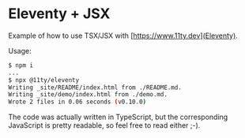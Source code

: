 # Eleventy + JSX

Example of how to use TSX/JSX with [https://www.11ty.dev](Eleventy).

Usage:

```sh
$ npm i
...
$ npx @11ty/eleventy
Writing _site/README/index.html from ./README.md.
Writing _site/demo/index.html from ./demo.md.
Wrote 2 files in 0.06 seconds (v0.10.0)
```

The code was actually written in TypeScript, but the corresponding JavaScript is
pretty readable, so feel free to read either ;-).
